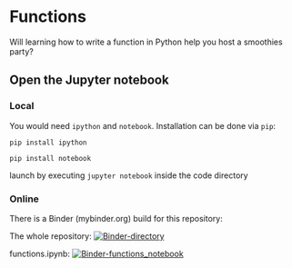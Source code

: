 # Functions
Will learning how to write a function in Python help you host a smoothies party?

## Open the Jupyter notebook
### Local
You would need `ipython` and `notebook`. Installation can be done via `pip`:

`pip install ipython`

`pip install notebook`

launch by executing `jupyter notebook` inside the code directory


### Online
There is a Binder (mybinder.org) build for this repository:

The whole repository: [![Binder-directory](https://mybinder.org/badge_logo.svg)](https://mybinder.org/v2/gh/thutran/gwc/master)

functions.ipynb: [![Binder-functions_notebook](https://mybinder.org/badge_logo.svg)](https://mybinder.org/v2/gh/thutran/gwc/master?filepath=functions%2Ffunctions.ipynb)

